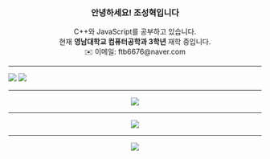 <h3 align="center">안녕하세요! 조성혁입니다</h3>

<p align="center">
  C++와 JavaScript를 공부하고 있습니다.<br>
  현재 <strong>영남대학교 컴퓨터공학과 3학년</strong> 재학 중입니다.<br>
  ✉️ 이메일: ftb6676@naver.com
</p>

---
<p>
  <img src="https://img.shields.io/badge/C++-00599C?style=for-the-badge&logo=c%2B%2B&logoColor=white"/>
  <img src="https://img.shields.io/badge/JavaScript-F7DF1E?style=for-the-badge&logo=javascript&logoColor=black"/>
</p>

---
<p align="center">
  <img src="https://github-readme-stats.vercel.app/api?username=yourusername&show_icons=true&theme=tokyonight" />
</p>

---
<p align="center">
  <img src="https://komarev.com/ghpvc/?username=yourusername&color=blue&style=flat-square" />
</p>

---
<p align="center">
  <img src="https://capsule-render.vercel.app/api?type=waving&color=gradient&height=200&section=header&text=Welcome!&fontSize=40&fontAlignY=35&animation=fadeIn" />
</p>
